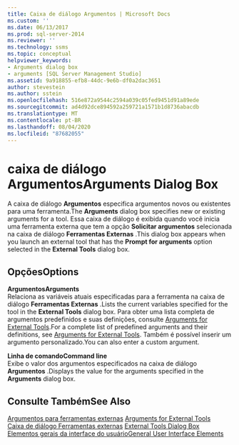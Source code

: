 ```yaml
---
title: Caixa de diálogo Argumentos | Microsoft Docs
ms.custom: ''
ms.date: 06/13/2017
ms.prod: sql-server-2014
ms.reviewer: ''
ms.technology: ssms
ms.topic: conceptual
helpviewer_keywords:
- Arguments dialog box
- arguments [SQL Server Management Studio]
ms.assetid: 9a918855-efb8-44dc-9e6b-df0a2dac3651
author: stevestein
ms.author: sstein
ms.openlocfilehash: 516e872a9544c2594a039c05fed9451d91a89ede
ms.sourcegitcommit: ad4d92dce894592a259721a1571b1d8736abacdb
ms.translationtype: MT
ms.contentlocale: pt-BR
ms.lasthandoff: 08/04/2020
ms.locfileid: "87682055"
---
```

# <a name="arguments-dialog-box"></a><span data-ttu-id="cf5a8-102">caixa de diálogo Argumentos</span><span class="sxs-lookup"><span data-stu-id="cf5a8-102">Arguments Dialog Box</span></span>
  <span data-ttu-id="cf5a8-103">A caixa de diálogo **Argumentos** especifica argumentos novos ou existentes para uma ferramenta.</span><span class="sxs-lookup"><span data-stu-id="cf5a8-103">The **Arguments** dialog box specifies new or existing arguments for a tool.</span></span> <span data-ttu-id="cf5a8-104">Essa caixa de diálogo é exibida quando você inicia uma ferramenta externa que tem a opção **Solicitar argumentos** selecionada na caixa de diálogo **Ferramentas Externas** .</span><span class="sxs-lookup"><span data-stu-id="cf5a8-104">This dialog box appears when you launch an external tool that has the **Prompt for arguments** option selected in the **External Tools** dialog box.</span></span>  
  
## <a name="options"></a><span data-ttu-id="cf5a8-105">Opções</span><span class="sxs-lookup"><span data-stu-id="cf5a8-105">Options</span></span>  
 <span data-ttu-id="cf5a8-106">**Argumentos**</span><span class="sxs-lookup"><span data-stu-id="cf5a8-106">**Arguments**</span></span>  
 <span data-ttu-id="cf5a8-107">Relaciona as variáveis atuais especificadas para a ferramenta na caixa de diálogo **Ferramentas Externas** .</span><span class="sxs-lookup"><span data-stu-id="cf5a8-107">Lists the current variables specified for the tool in the **External Tools** dialog box.</span></span> <span data-ttu-id="cf5a8-108">Para obter uma lista completa de argumentos predefinidos e suas definições, consulte [Arguments for External Tools](menu-help/external-tools.md).</span><span class="sxs-lookup"><span data-stu-id="cf5a8-108">For a complete list of predefined arguments and their definitions, see [Arguments for External Tools](menu-help/external-tools.md).</span></span> <span data-ttu-id="cf5a8-109">Também é possível inserir um argumento personalizado.</span><span class="sxs-lookup"><span data-stu-id="cf5a8-109">You can also enter a custom argument.</span></span>  
  
 <span data-ttu-id="cf5a8-110">**Linha de comando**</span><span class="sxs-lookup"><span data-stu-id="cf5a8-110">**Command line**</span></span>  
 <span data-ttu-id="cf5a8-111">Exibe o valor dos argumentos especificados na caixa de diálogo **Argumentos** .</span><span class="sxs-lookup"><span data-stu-id="cf5a8-111">Displays the value for the arguments specified in the **Arguments** dialog box.</span></span>  
  
## <a name="see-also"></a><span data-ttu-id="cf5a8-112">Consulte Também</span><span class="sxs-lookup"><span data-stu-id="cf5a8-112">See Also</span></span>  
 <span data-ttu-id="cf5a8-113">[Argumentos para ferramentas externas](menu-help/external-tools.md) </span><span class="sxs-lookup"><span data-stu-id="cf5a8-113">[Arguments for External Tools](menu-help/external-tools.md) </span></span>  
 <span data-ttu-id="cf5a8-114">[Caixa de diálogo Ferramentas externas](external-tools-dialog-box.md) </span><span class="sxs-lookup"><span data-stu-id="cf5a8-114">[External Tools Dialog Box](external-tools-dialog-box.md) </span></span>  
 [<span data-ttu-id="cf5a8-115">Elementos gerais da interface do usuário</span><span class="sxs-lookup"><span data-stu-id="cf5a8-115">General User Interface Elements</span></span>](general-user-interface-elements.md)  
  
  
